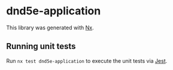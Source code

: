 # dnd5e-application

This library was generated with [Nx](https://nx.dev).

## Running unit tests

Run `nx test dnd5e-application` to execute the unit tests via [Jest](https://jestjs.io).
